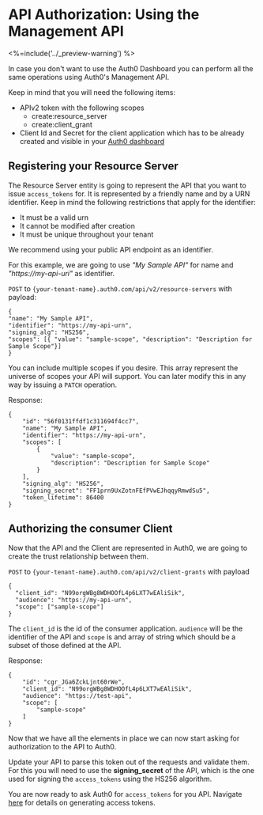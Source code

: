 # API Authorization: Using the Management API

<%=include('../_preview-warning') %>

In case you don't want to use the Auth0 Dashboard you can perform all the same operations using Auth0's Management API.

Keep in mind that you will need the following items:
- APIv2 token with the following scopes
  - create:resource_server
  - create:client_grant
- Client Id and Secret for the client application which has to be already created and visible in your [Auth0 dashboard](${uiURL})

## Registering your Resource Server

The Resource Server entity is going to represent the API that you want to issue `access_tokens` for. It is represented by a friendly name and by a URN identifier. Keep in mind the following restrictions that apply for the identifier:
- It must be a valid urn
- It cannot be modified after creation
- It must be unique throughout your tenant

We recommend using your public API endpoint as an identifier.

For this example, we are going to use _"My Sample API"_ for name and _"https://my-api-uri"_ as identifier.

`POST` to `{your-tenant-name}.auth0.com/api/v2/resource-servers` with payload:

  ```
{
  "name": "My Sample API",
  "identifier": "https://my-api-urn",
  "signing_alg": "HS256",
  "scopes": [{ "value": "sample-scope", "description": "Description for Sample Scope"}]
}
```

You can include multiple scopes if you desire. This array represent the universe of scopes your API will support. You can later modify this in any way by issuing a `PATCH` operation.

Response:

```
{
    "id": "56f0131ffdf1c311694f4cc7",
    "name": "My Sample API",
    "identifier": "https://my-api-urn",
    "scopes": [
        {
            "value": "sample-scope",
            "description": "Description for Sample Scope"
        }
    ],
    "signing_alg": "HS256",
    "signing_secret": "FF1prn9UxZotnFEfPVwEJhqqyRmwdSu5",
    "token_lifetime": 86400
}
```

## Authorizing the consumer Client

Now that the API and the Client are represented in Auth0, we are going to create the trust relationship between them.

`POST` to `{your-tenant-name}.auth0.com/api/v2/client-grants` with payload

```
{
  "client_id": "N99orgWBg8WDHOOfL4p6LXT7wEAliSik",
  "audience": "https://my-api-urn",
  "scope": ["sample-scope"]
}
```

The `client_id` is the id of the consumer application. `audience` will be the identifier of the API and `scope` is and array of string which should be a subset of those defined at the API.

Response:

```
{
    "id": "cgr_JGa6ZckLjnt60rWe",
    "client_id": "N99orgWBg8WDHOOfL4p6LXT7wEAliSik",
    "audience": "https://test-api",
    "scope": [
        "sample-scope"
    ]
}
```

Now that we have all the elements in place we can now start asking for authorization to the API to Auth0.

Update your API to parse this token out of the requests and validate them. For this you will need to use the **signing_secret** of the API, which is the one used for signing the `access_tokens` using the HS256 algorithm.

You are now ready to ask Auth0 for `access_tokens` for you API. Navigate [here](/api-auth/config/asking-for-access-tokens) for details on generating access tokens.
